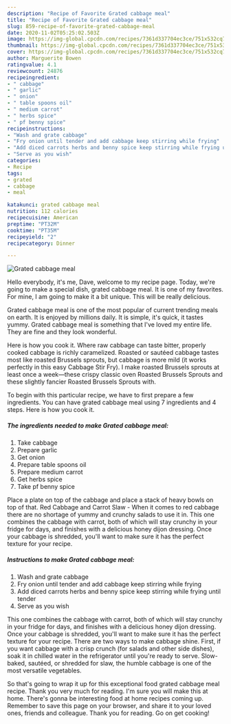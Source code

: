 ```yaml
---
description: "Recipe of Favorite Grated cabbage meal"
title: "Recipe of Favorite Grated cabbage meal"
slug: 859-recipe-of-favorite-grated-cabbage-meal
date: 2020-11-02T05:25:02.503Z
image: https://img-global.cpcdn.com/recipes/7361d337704ec3ce/751x532cq70/grated-cabbage-meal-recipe-main-photo.jpg
thumbnail: https://img-global.cpcdn.com/recipes/7361d337704ec3ce/751x532cq70/grated-cabbage-meal-recipe-main-photo.jpg
cover: https://img-global.cpcdn.com/recipes/7361d337704ec3ce/751x532cq70/grated-cabbage-meal-recipe-main-photo.jpg
author: Marguerite Bowen
ratingvalue: 4.1
reviewcount: 24876
recipeingredient:
- " cabbage"
- " garlic"
- " onion"
- " table spoons oil"
- " medium carrot"
- " herbs spice"
- " pf benny spice"
recipeinstructions:
- "Wash and grate cabbage"
- "Fry onion until tender and add cabbage keep stirring while frying"
- "Add diced carrots herbs and benny spice keep stirring while frying until tender"
- "Serve as you wish"
categories:
- Recipe
tags:
- grated
- cabbage
- meal

katakunci: grated cabbage meal 
nutrition: 112 calories
recipecuisine: American
preptime: "PT32M"
cooktime: "PT35M"
recipeyield: "2"
recipecategory: Dinner

---
```



![Grated cabbage meal](https://img-global.cpcdn.com/recipes/7361d337704ec3ce/751x532cq70/grated-cabbage-meal-recipe-main-photo.jpg)

Hello everybody, it's me, Dave, welcome to my recipe page. Today, we're going to make a special dish, grated cabbage meal. It is one of my favorites. For mine, I am going to make it a bit unique. This will be really delicious.

Grated cabbage meal is one of the most popular of current trending meals on earth. It is enjoyed by millions daily. It is simple, it's quick, it tastes yummy. Grated cabbage meal is something that I've loved my entire life. They are fine and they look wonderful.

Here is how you cook it. Where raw cabbage can taste bitter, properly cooked cabbage is richly caramelized. Roasted or sautéed cabbage tastes most like roasted Brussels sprouts, but cabbage is more mild (it works perfectly in this easy Cabbage Stir Fry). I make roasted Brussels sprouts at least once a week—these crispy classic oven Roasted Brussels Sprouts and these slightly fancier Roasted Brussels Sprouts with.


To begin with this particular recipe, we have to first prepare a few ingredients. You can have grated cabbage meal using 7 ingredients and 4 steps. Here is how you cook it.

<!--inarticleads1-->

##### The ingredients needed to make Grated cabbage meal:

1. Take  cabbage
1. Prepare  garlic
1. Get  onion
1. Prepare  table spoons oil
1. Prepare  medium carrot
1. Get  herbs spice
1. Take  pf benny spice


Place a plate on top of the cabbage and place a stack of heavy bowls on top of that. Red Cabbage and Carrot Slaw - When it comes to red cabbage there are no shortage of yummy and crunchy salads to use it in. This one combines the cabbage with carrot, both of which will stay crunchy in your fridge for days, and finishes with a delicious honey dijon dressing. Once your cabbage is shredded, you&#39;ll want to make sure it has the perfect texture for your recipe. 

<!--inarticleads2-->

##### Instructions to make Grated cabbage meal:

1. Wash and grate cabbage
1. Fry onion until tender and add cabbage keep stirring while frying
1. Add diced carrots herbs and benny spice keep stirring while frying until tender
1. Serve as you wish


This one combines the cabbage with carrot, both of which will stay crunchy in your fridge for days, and finishes with a delicious honey dijon dressing. Once your cabbage is shredded, you&#39;ll want to make sure it has the perfect texture for your recipe. There are two ways to make cabbage shine. First, if you want cabbage with a crisp crunch (for salads and other side dishes), soak it in chilled water in the refrigerator until you&#39;re ready to serve. Slow-baked, sautéed, or shredded for slaw, the humble cabbage is one of the most versatile vegetables. 

So that's going to wrap it up for this exceptional food grated cabbage meal recipe. Thank you very much for reading. I'm sure you will make this at home. There's gonna be interesting food at home recipes coming up. Remember to save this page on your browser, and share it to your loved ones, friends and colleague. Thank you for reading. Go on get cooking!
